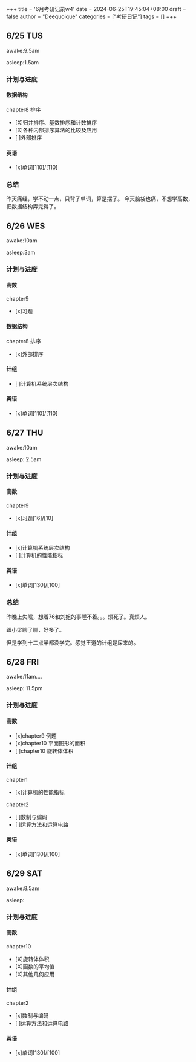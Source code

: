 +++
title = '6月考研记录w4'
date = 2024-06-25T19:45:04+08:00
draft = false
author = "Deequoique"
categories = ["考研日记"]
tags = []
+++

## 6/25 TUS
awake:9.5am

asleep:1.5am

### 计划与进度
#### 数据结构
chapter8 排序
- [X]归并排序、基数排序和计数排序
- [X]各种内部排序算法的比较及应用
- [ ]外部排序

#### 英语
- [x]单词[110]/[110]

### 总结
昨天痛经，学不动一点，只背了单词，算是摆了。
今天脑袋也痛，不想学高数，把数据结构弄完得了。

## 6/26 WES
awake:10am

asleep:3am
### 计划与进度
#### 高数
chapter9
- [x]习题
#### 数据结构
chapter8 排序
- [x]外部排序

#### 计组
- [ ]计算机系统层次结构

#### 英语
- [x]单词[110]/[110]

## 6/27 THU
awake:10am

asleep: 2.5am

### 计划与进度
#### 高数
chapter9
- [x]习题[16]/[10]
#### 计组
- [x]计算机系统层次结构
- [ ]计算机的性能指标
#### 英语
- [x]单词[130]/[100]

### 总结
昨晚上失眠，想着76和刘姐的事睡不着。。。烦死了。真烦人。

跟小梁聊了聊，好多了。

但是学到十二点半都没学完。感觉王道的计组是屎来的。

## 6/28 FRI
awake:11am....

asleep: 11.5pm

### 计划与进度
#### 高数
- [x]chapter9 例题
- [x]chapter10 平面图形的面积
- [ ]chapter10 旋转体体积
#### 计组
chapter1
- [x]计算机的性能指标

chapter2
- [ ]数制与编码
- [ ]运算方法和运算电路
#### 英语
- [x]单词[130]/[100]

## 6/29 SAT
awake:8.5am

asleep:

### 计划与进度
#### 高数
chapter10

- [X]旋转体体积
- [X]函数的平均值
- [X]其他几何应用
#### 计组
chapter2
- [x]数制与编码
- [ ]运算方法和运算电路

#### 英语
- [x]单词[130]/[100]